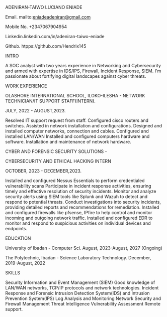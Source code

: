 ADENIRAN-TAIWO LUCIANO ENIADE

Email. mailto:eniadeadeniran@gmail.com

Mobile No. +2347067904954

Linkedin.linkedin.com/in/adeniran-taiwo-eniade

Github.  htpps://github.com/Hendrix145

INTRO

 A SOC analyst with two years experience in Networking and Cybersecurity and armed with expertise in IDS/IPS, Firewall, Incident Response, SIEM. I'm passionate about fortifying digital landscapes against cyber threats.
 
WORK EXPERIENCE

OLASHORE INTERNATIONAL SCHOOL, ILOKO-ILESHA - NETWORK TECHNICIAN/IT SUPPORT STAFF(INTERN).

JULY, 2022 - AUGUST,2023.

Resolved IT support request from staff.
Configured cisco routers and switches.
Assisted in network installation and configurations.
Designed and installed computer networks, connection and cables.
Configured and installed LAN/WAN 
Installed and configured computers hardware and software.
Installation and maintenance of network hardware.

CYBER AND FORENSIC SECURITY SOLUTIONS -

 CYBERSECURITY AND ETHICAL HACKING INTERN
 
OCTOBER, 2023 - DECEMBER,2023.

Installed and configured Nessus Essentials to perform credentialed vulnerability scans 
Participate in incident response activities, ensuring timely and effective resolution of security incidents.
Monitor and analyze security alerts using SIEM tools like Splunk and Wazuh to detect and respond to potential threats.
Conduct investigations into security incidents, providing detailed reports and recommendations for remediation.
Installed and configured firewalls like pfsense, IPfire to help control and monitor incoming and outgoing network traffic.
Installed and configured EDR to monitor and respond to suspicious activities on individual devices and endpoints.

EDUCATION

University of Ibadan - Computer Sci.
August, 2023-August, 2027
(Ongoing)

The Polytechnic, Ibadan - Science Laboratory Technology.
December, 2019-August, 2022

SKILLS

Security Information and Event Management (SIEM)
Good knowledge of LAN/WAN networks, TCP/IP protocols and network technologies.
Incident Response and Forensic
Intrusion Detection System(IDS) and Intrusion Prevention System(IPS)
Log Analysis and Monitoring
Network Security and Firewall Management
Threat Intelligence
Vulnerability Assessment
Remote support.


